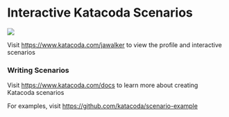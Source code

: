 # Interactive Katacoda Scenarios

[![](http://shields.katacoda.com/katacoda/jawalker/count.svg)](https://www.katacoda.com/jawalker "Get your profile on Katacoda.com")

Visit https://www.katacoda.com/jawalker to view the profile and interactive scenarios

### Writing Scenarios
Visit https://www.katacoda.com/docs to learn more about creating Katacoda scenarios

For examples, visit https://github.com/katacoda/scenario-example
